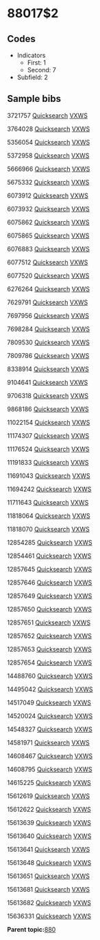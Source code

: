 # 88017$2

## Codes

-   Indicators
    -   First: 1
    -   Second: 7
-   Subfield: 2

## Sample bibs

3721757 [Quicksearch](https://search.library.yale.edu/catalog/3721757) [VXWS](http://prodorbis.library.yale.edu:7014/vxws/GetHoldingsService?bibId=3721757)

3764028 [Quicksearch](https://search.library.yale.edu/catalog/3764028) [VXWS](http://prodorbis.library.yale.edu:7014/vxws/GetHoldingsService?bibId=3764028)

5356054 [Quicksearch](https://search.library.yale.edu/catalog/5356054) [VXWS](http://prodorbis.library.yale.edu:7014/vxws/GetHoldingsService?bibId=5356054)

5372958 [Quicksearch](https://search.library.yale.edu/catalog/5372958) [VXWS](http://prodorbis.library.yale.edu:7014/vxws/GetHoldingsService?bibId=5372958)

5666966 [Quicksearch](https://search.library.yale.edu/catalog/5666966) [VXWS](http://prodorbis.library.yale.edu:7014/vxws/GetHoldingsService?bibId=5666966)

5675332 [Quicksearch](https://search.library.yale.edu/catalog/5675332) [VXWS](http://prodorbis.library.yale.edu:7014/vxws/GetHoldingsService?bibId=5675332)

6073912 [Quicksearch](https://search.library.yale.edu/catalog/6073912) [VXWS](http://prodorbis.library.yale.edu:7014/vxws/GetHoldingsService?bibId=6073912)

6073932 [Quicksearch](https://search.library.yale.edu/catalog/6073932) [VXWS](http://prodorbis.library.yale.edu:7014/vxws/GetHoldingsService?bibId=6073932)

6075862 [Quicksearch](https://search.library.yale.edu/catalog/6075862) [VXWS](http://prodorbis.library.yale.edu:7014/vxws/GetHoldingsService?bibId=6075862)

6075865 [Quicksearch](https://search.library.yale.edu/catalog/6075865) [VXWS](http://prodorbis.library.yale.edu:7014/vxws/GetHoldingsService?bibId=6075865)

6076883 [Quicksearch](https://search.library.yale.edu/catalog/6076883) [VXWS](http://prodorbis.library.yale.edu:7014/vxws/GetHoldingsService?bibId=6076883)

6077512 [Quicksearch](https://search.library.yale.edu/catalog/6077512) [VXWS](http://prodorbis.library.yale.edu:7014/vxws/GetHoldingsService?bibId=6077512)

6077520 [Quicksearch](https://search.library.yale.edu/catalog/6077520) [VXWS](http://prodorbis.library.yale.edu:7014/vxws/GetHoldingsService?bibId=6077520)

6276264 [Quicksearch](https://search.library.yale.edu/catalog/6276264) [VXWS](http://prodorbis.library.yale.edu:7014/vxws/GetHoldingsService?bibId=6276264)

7629791 [Quicksearch](https://search.library.yale.edu/catalog/7629791) [VXWS](http://prodorbis.library.yale.edu:7014/vxws/GetHoldingsService?bibId=7629791)

7697956 [Quicksearch](https://search.library.yale.edu/catalog/7697956) [VXWS](http://prodorbis.library.yale.edu:7014/vxws/GetHoldingsService?bibId=7697956)

7698284 [Quicksearch](https://search.library.yale.edu/catalog/7698284) [VXWS](http://prodorbis.library.yale.edu:7014/vxws/GetHoldingsService?bibId=7698284)

7809530 [Quicksearch](https://search.library.yale.edu/catalog/7809530) [VXWS](http://prodorbis.library.yale.edu:7014/vxws/GetHoldingsService?bibId=7809530)

7809786 [Quicksearch](https://search.library.yale.edu/catalog/7809786) [VXWS](http://prodorbis.library.yale.edu:7014/vxws/GetHoldingsService?bibId=7809786)

8338914 [Quicksearch](https://search.library.yale.edu/catalog/8338914) [VXWS](http://prodorbis.library.yale.edu:7014/vxws/GetHoldingsService?bibId=8338914)

9104641 [Quicksearch](https://search.library.yale.edu/catalog/9104641) [VXWS](http://prodorbis.library.yale.edu:7014/vxws/GetHoldingsService?bibId=9104641)

9706318 [Quicksearch](https://search.library.yale.edu/catalog/9706318) [VXWS](http://prodorbis.library.yale.edu:7014/vxws/GetHoldingsService?bibId=9706318)

9868186 [Quicksearch](https://search.library.yale.edu/catalog/9868186) [VXWS](http://prodorbis.library.yale.edu:7014/vxws/GetHoldingsService?bibId=9868186)

11022154 [Quicksearch](https://search.library.yale.edu/catalog/11022154) [VXWS](http://prodorbis.library.yale.edu:7014/vxws/GetHoldingsService?bibId=11022154)

11174307 [Quicksearch](https://search.library.yale.edu/catalog/11174307) [VXWS](http://prodorbis.library.yale.edu:7014/vxws/GetHoldingsService?bibId=11174307)

11176524 [Quicksearch](https://search.library.yale.edu/catalog/11176524) [VXWS](http://prodorbis.library.yale.edu:7014/vxws/GetHoldingsService?bibId=11176524)

11191833 [Quicksearch](https://search.library.yale.edu/catalog/11191833) [VXWS](http://prodorbis.library.yale.edu:7014/vxws/GetHoldingsService?bibId=11191833)

11691043 [Quicksearch](https://search.library.yale.edu/catalog/11691043) [VXWS](http://prodorbis.library.yale.edu:7014/vxws/GetHoldingsService?bibId=11691043)

11694242 [Quicksearch](https://search.library.yale.edu/catalog/11694242) [VXWS](http://prodorbis.library.yale.edu:7014/vxws/GetHoldingsService?bibId=11694242)

11711643 [Quicksearch](https://search.library.yale.edu/catalog/11711643) [VXWS](http://prodorbis.library.yale.edu:7014/vxws/GetHoldingsService?bibId=11711643)

11818064 [Quicksearch](https://search.library.yale.edu/catalog/11818064) [VXWS](http://prodorbis.library.yale.edu:7014/vxws/GetHoldingsService?bibId=11818064)

11818070 [Quicksearch](https://search.library.yale.edu/catalog/11818070) [VXWS](http://prodorbis.library.yale.edu:7014/vxws/GetHoldingsService?bibId=11818070)

12854285 [Quicksearch](https://search.library.yale.edu/catalog/12854285) [VXWS](http://prodorbis.library.yale.edu:7014/vxws/GetHoldingsService?bibId=12854285)

12854461 [Quicksearch](https://search.library.yale.edu/catalog/12854461) [VXWS](http://prodorbis.library.yale.edu:7014/vxws/GetHoldingsService?bibId=12854461)

12857645 [Quicksearch](https://search.library.yale.edu/catalog/12857645) [VXWS](http://prodorbis.library.yale.edu:7014/vxws/GetHoldingsService?bibId=12857645)

12857646 [Quicksearch](https://search.library.yale.edu/catalog/12857646) [VXWS](http://prodorbis.library.yale.edu:7014/vxws/GetHoldingsService?bibId=12857646)

12857649 [Quicksearch](https://search.library.yale.edu/catalog/12857649) [VXWS](http://prodorbis.library.yale.edu:7014/vxws/GetHoldingsService?bibId=12857649)

12857650 [Quicksearch](https://search.library.yale.edu/catalog/12857650) [VXWS](http://prodorbis.library.yale.edu:7014/vxws/GetHoldingsService?bibId=12857650)

12857651 [Quicksearch](https://search.library.yale.edu/catalog/12857651) [VXWS](http://prodorbis.library.yale.edu:7014/vxws/GetHoldingsService?bibId=12857651)

12857652 [Quicksearch](https://search.library.yale.edu/catalog/12857652) [VXWS](http://prodorbis.library.yale.edu:7014/vxws/GetHoldingsService?bibId=12857652)

12857653 [Quicksearch](https://search.library.yale.edu/catalog/12857653) [VXWS](http://prodorbis.library.yale.edu:7014/vxws/GetHoldingsService?bibId=12857653)

12857654 [Quicksearch](https://search.library.yale.edu/catalog/12857654) [VXWS](http://prodorbis.library.yale.edu:7014/vxws/GetHoldingsService?bibId=12857654)

14488760 [Quicksearch](https://search.library.yale.edu/catalog/14488760) [VXWS](http://prodorbis.library.yale.edu:7014/vxws/GetHoldingsService?bibId=14488760)

14495042 [Quicksearch](https://search.library.yale.edu/catalog/14495042) [VXWS](http://prodorbis.library.yale.edu:7014/vxws/GetHoldingsService?bibId=14495042)

14517049 [Quicksearch](https://search.library.yale.edu/catalog/14517049) [VXWS](http://prodorbis.library.yale.edu:7014/vxws/GetHoldingsService?bibId=14517049)

14520024 [Quicksearch](https://search.library.yale.edu/catalog/14520024) [VXWS](http://prodorbis.library.yale.edu:7014/vxws/GetHoldingsService?bibId=14520024)

14548327 [Quicksearch](https://search.library.yale.edu/catalog/14548327) [VXWS](http://prodorbis.library.yale.edu:7014/vxws/GetHoldingsService?bibId=14548327)

14581971 [Quicksearch](https://search.library.yale.edu/catalog/14581971) [VXWS](http://prodorbis.library.yale.edu:7014/vxws/GetHoldingsService?bibId=14581971)

14608467 [Quicksearch](https://search.library.yale.edu/catalog/14608467) [VXWS](http://prodorbis.library.yale.edu:7014/vxws/GetHoldingsService?bibId=14608467)

14608795 [Quicksearch](https://search.library.yale.edu/catalog/14608795) [VXWS](http://prodorbis.library.yale.edu:7014/vxws/GetHoldingsService?bibId=14608795)

14615225 [Quicksearch](https://search.library.yale.edu/catalog/14615225) [VXWS](http://prodorbis.library.yale.edu:7014/vxws/GetHoldingsService?bibId=14615225)

15612619 [Quicksearch](https://search.library.yale.edu/catalog/15612619) [VXWS](http://prodorbis.library.yale.edu:7014/vxws/GetHoldingsService?bibId=15612619)

15612622 [Quicksearch](https://search.library.yale.edu/catalog/15612622) [VXWS](http://prodorbis.library.yale.edu:7014/vxws/GetHoldingsService?bibId=15612622)

15613639 [Quicksearch](https://search.library.yale.edu/catalog/15613639) [VXWS](http://prodorbis.library.yale.edu:7014/vxws/GetHoldingsService?bibId=15613639)

15613640 [Quicksearch](https://search.library.yale.edu/catalog/15613640) [VXWS](http://prodorbis.library.yale.edu:7014/vxws/GetHoldingsService?bibId=15613640)

15613641 [Quicksearch](https://search.library.yale.edu/catalog/15613641) [VXWS](http://prodorbis.library.yale.edu:7014/vxws/GetHoldingsService?bibId=15613641)

15613648 [Quicksearch](https://search.library.yale.edu/catalog/15613648) [VXWS](http://prodorbis.library.yale.edu:7014/vxws/GetHoldingsService?bibId=15613648)

15613651 [Quicksearch](https://search.library.yale.edu/catalog/15613651) [VXWS](http://prodorbis.library.yale.edu:7014/vxws/GetHoldingsService?bibId=15613651)

15613681 [Quicksearch](https://search.library.yale.edu/catalog/15613681) [VXWS](http://prodorbis.library.yale.edu:7014/vxws/GetHoldingsService?bibId=15613681)

15613682 [Quicksearch](https://search.library.yale.edu/catalog/15613682) [VXWS](http://prodorbis.library.yale.edu:7014/vxws/GetHoldingsService?bibId=15613682)

15636331 [Quicksearch](https://search.library.yale.edu/catalog/15636331) [VXWS](http://prodorbis.library.yale.edu:7014/vxws/GetHoldingsService?bibId=15636331)

**Parent topic:**[880](../../tags/880/880.md)

